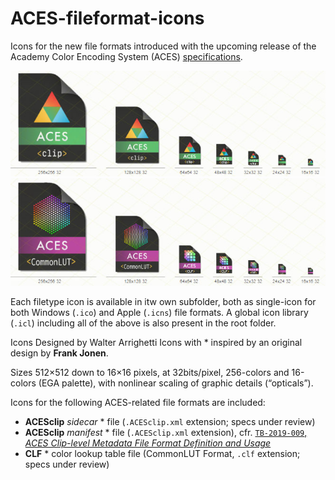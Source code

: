 # ACES-fileformat-icons
Icons for the new file formats introduced with the upcoming release of the Academy Color Encoding System (ACES) [specifications](https://github.com/ampas/).

![ACESclip](ACESclip/ACESclip.jpg)
![CLF](CLF/CommonLUT-Format.jpg)

Each filetype icon is available in itw own subfolder, both as single-icon for both Windows (`.ico`) and Apple (`.icns`) file formats. A global icon library (`.icl`) including all of the above is also present in the root folder.

Icons Designed by Walter Arrighetti
Icons with * inspired by an original design by **Frank Jonen**.

Sizes 512×512 down to 16×16 pixels, at 32bits/pixel, 256-colors and 16-colors (EGA palette), with nonlinear scaling of graphic details (“opticals”).

Icons for the following ACES-related file formats are included:

 * **ACESclip** *sidecar* * file (`.ACESclip.xml` extension; specs under review)
 * **ACESclip** *manifest* * file (`.ACESclip.xml` extension), cfr. [`TB-2019-009`, _ACES Clip-level Metadata File Format Definition and Usage_](http://j.mp/TB-2014-009])
 * **CLF** * color lookup table file (CommonLUT Format, `.clf` extension; specs under review)

